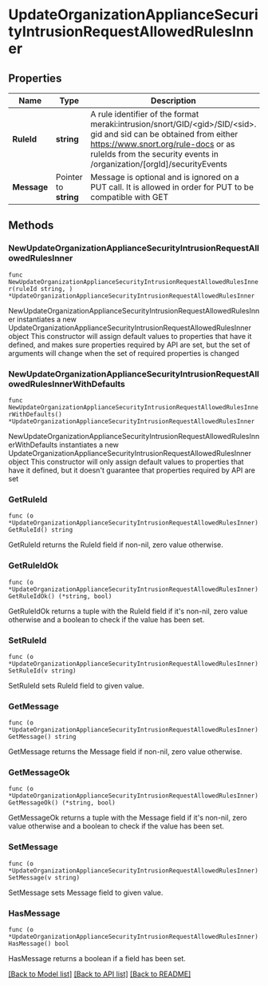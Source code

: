 # UpdateOrganizationApplianceSecurityIntrusionRequestAllowedRulesInner

## Properties

Name | Type | Description | Notes
------------ | ------------- | ------------- | -------------
**RuleId** | **string** | A rule identifier of the format meraki:intrusion/snort/GID/&lt;gid&gt;/SID/&lt;sid&gt;. gid and sid can be obtained from either https://www.snort.org/rule-docs or as ruleIds from the security events in /organization/[orgId]/securityEvents | 
**Message** | Pointer to **string** | Message is optional and is ignored on a PUT call. It is allowed in order for PUT to be compatible with GET | [optional] 

## Methods

### NewUpdateOrganizationApplianceSecurityIntrusionRequestAllowedRulesInner

`func NewUpdateOrganizationApplianceSecurityIntrusionRequestAllowedRulesInner(ruleId string, ) *UpdateOrganizationApplianceSecurityIntrusionRequestAllowedRulesInner`

NewUpdateOrganizationApplianceSecurityIntrusionRequestAllowedRulesInner instantiates a new UpdateOrganizationApplianceSecurityIntrusionRequestAllowedRulesInner object
This constructor will assign default values to properties that have it defined,
and makes sure properties required by API are set, but the set of arguments
will change when the set of required properties is changed

### NewUpdateOrganizationApplianceSecurityIntrusionRequestAllowedRulesInnerWithDefaults

`func NewUpdateOrganizationApplianceSecurityIntrusionRequestAllowedRulesInnerWithDefaults() *UpdateOrganizationApplianceSecurityIntrusionRequestAllowedRulesInner`

NewUpdateOrganizationApplianceSecurityIntrusionRequestAllowedRulesInnerWithDefaults instantiates a new UpdateOrganizationApplianceSecurityIntrusionRequestAllowedRulesInner object
This constructor will only assign default values to properties that have it defined,
but it doesn't guarantee that properties required by API are set

### GetRuleId

`func (o *UpdateOrganizationApplianceSecurityIntrusionRequestAllowedRulesInner) GetRuleId() string`

GetRuleId returns the RuleId field if non-nil, zero value otherwise.

### GetRuleIdOk

`func (o *UpdateOrganizationApplianceSecurityIntrusionRequestAllowedRulesInner) GetRuleIdOk() (*string, bool)`

GetRuleIdOk returns a tuple with the RuleId field if it's non-nil, zero value otherwise
and a boolean to check if the value has been set.

### SetRuleId

`func (o *UpdateOrganizationApplianceSecurityIntrusionRequestAllowedRulesInner) SetRuleId(v string)`

SetRuleId sets RuleId field to given value.


### GetMessage

`func (o *UpdateOrganizationApplianceSecurityIntrusionRequestAllowedRulesInner) GetMessage() string`

GetMessage returns the Message field if non-nil, zero value otherwise.

### GetMessageOk

`func (o *UpdateOrganizationApplianceSecurityIntrusionRequestAllowedRulesInner) GetMessageOk() (*string, bool)`

GetMessageOk returns a tuple with the Message field if it's non-nil, zero value otherwise
and a boolean to check if the value has been set.

### SetMessage

`func (o *UpdateOrganizationApplianceSecurityIntrusionRequestAllowedRulesInner) SetMessage(v string)`

SetMessage sets Message field to given value.

### HasMessage

`func (o *UpdateOrganizationApplianceSecurityIntrusionRequestAllowedRulesInner) HasMessage() bool`

HasMessage returns a boolean if a field has been set.


[[Back to Model list]](../README.md#documentation-for-models) [[Back to API list]](../README.md#documentation-for-api-endpoints) [[Back to README]](../README.md)


